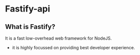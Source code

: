 # Fastify-api

## What is Fastify?

It is a fast low-overhead web framework for NodeJS.

- it is highly focussed on providing best developer experience.
